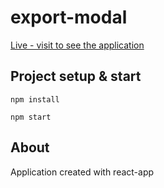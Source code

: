 # export-modal

[Live - visit to see the application](https://memeraki.github.io/export-modal/)

## Project setup & start
```
npm install
```
```
npm start
```

## About

Application created with react-app
